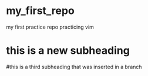 # my_first_repo
my first practice repo
practicing vim

# this is a new subheading

#this is a third subheading that was inserted in a branch
